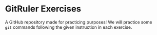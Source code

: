 # GitRuler Exercises

A GitHub repository made for practicing purposes! We will practice some `git` commands following the given instruction in each exercise.
